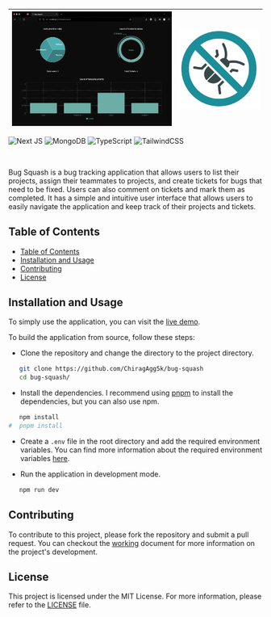 | ![Thumbnail](assets/thumbnail_dark.png) | ![Logo](public/logo.png) |
| :-------------------------------------: | :----------------------: |

![Next JS](https://img.shields.io/badge/Next-black?style=for-the-badge&logo=next.js&logoColor=white) ![MongoDB](https://img.shields.io/badge/MongoDB-%234ea94b.svg?style=for-the-badge&logo=mongodb&logoColor=white) ![TypeScript](https://img.shields.io/badge/typescript-%23007ACC.svg?style=for-the-badge&logo=typescript&logoColor=white) ![TailwindCSS](https://img.shields.io/badge/tailwindcss-%2338B2AC.svg?style=for-the-badge&logo=tailwind-css&logoColor=white)

<br />

Bug Squash is a bug tracking application that allows users to list their projects, assign their teammates to projects, and create tickets for bugs that need to be fixed. Users can also comment on tickets and mark them as completed. It has a simple and intuitive user interface that allows users to easily navigate the application and keep track of their projects and tickets.

## Table of Contents

-   [Table of Contents](#table-of-contents)
-   [Installation and Usage](#installation-and-usage)
-   [Contributing](#contributing)
-   [License](#license)

## Installation and Usage

To simply use the application, you can visit the [live demo](https://bug-squash.vercel.app/).

To build the application from source, follow these steps:

-   Clone the repository and change the directory to the project directory.

```bash
   git clone https://github.com/ChiragAgg5k/bug-squash
   cd bug-squash/
```

-   Install the dependencies. I recommend using [pnpm](https://pnpm.io/) to install the dependencies, but you can also use npm.

```bash
   npm install
#  pnpm install
```

-   Create a `.env` file in the root directory and add the required environment variables. You can find more information about the required environment variables [here](docs/installation.md).

-   Run the application in development mode.

```bash
   npm run dev
```

## Contributing

To contribute to this project, please fork the repository and submit a pull request. You can checkout the [working](docs/working.md) document for more information on the project's development.

## License

This project is licensed under the MIT License. For more information, please refer to the [LICENSE](../LICENSE.md) file.

